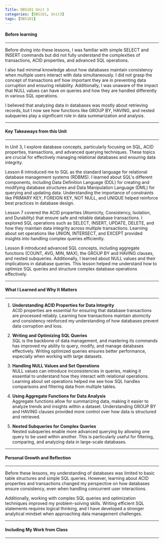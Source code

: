 ```yaml
---
Title: DBS101 Unit 3
categories: [DBS101, Unit3]
tags: [DBS101]
---
```


#### Before learning 
----
Before diving into these lessons, I was familiar with simple SELECT and INSERT commands but did not fully understand the complexities of transactions, ACID properties, and advanced SQL operations.

I also had minimal knowledge about how databases maintain consistency when multiple users interact with data simultaneously. I did not grasp the concept of transactions anf how important they are in preventing data corruption and ensuring reliability. Additionally, I was unaware of the impact that NULL values can have on queries and how they are handled differently in various SQL operations.

I believed that analyzing data in databases was mostly about retrieving records, but I now see how functions like GROUP BY, HAVING, and nested subqueries play a significant role in data summarization and analysis.

----

#### Key Takeaways from this Unit
----

In Unit 3, I explore database concepts, particularly focusing on SQL, ACID properties, transactions, and advanced querying techniques. These topics are crucial for effectively managing relational databases and ensuring data integrity.

Lesson 6 introduced me to SQL as the standard language for relational database management systems (RDBMS). I learned about SQL's different components, including Data Definition Language (DDL) for creating and modifying database structures and Data Manipulation Language (DML) for querying and updating data. Understanding the importance of constraints like PRIMARY KEY, FOREIGN KEY, NOT NULL, and UNIQUE helped reinforce best practices in database design.

Lesson 7 covered the ACID properties (Atomicity, Consistency, Isolation, and Durability) that ensure safe and reliable database transactions. I explored SQL operations such as SELECT, INSERT, UPDATE, DELETE, and how they maintain data integrity across multiple transactions. Learning about set operations like UNION, INTERSECT, and EXCEPT provided insights into handling complex queries efficiently.

Lesson 8 introduced advanced SQL concepts, including aggregate functions (COUNT, AVG, MIN, MAX), the GROUP BY and HAVING clauses, and nested subqueries. Additionally, I learned about NULL values and their implications in database queries. This lesson helped me understand how to optimize SQL queries and structure complex database operations effectively.

----

#### What I Learned and Why It Matters
----

1. **Understanding ACID Properties for Data Integrity**  
   ACID properties are essential for ensuring that database transactions are processed reliably. Learning how transactions maintain atomicity and consistency reinforced my understanding of how databases prevent data corruption and loss.

2. **Writing and Optimizing SQL Queries**  
   SQL is the backbone of data management, and mastering its commands has improved my ability to query, modify, and manage databases effectively. Writing optimized queries ensures better performance, especially when working with large datasets.

3. **Handling NULL Values and Set Operations**  
   NULL values can introduce inconsistencies in queries, making it essential to understand how they interact with relational operations. Learning about set operations helped me see how SQL handles comparisons and filtering data from multiple tables.

4. **Using Aggregate Functions for Data Analysis**  
   Aggregate functions allow for summarizing data, making it easier to analyze trends and insights within a dataset. Understanding GROUP BY and HAVING clauses provided more control over how data is structured and retrieved.

5. **Nested Subqueries for Complex Queries**  
   Nested subqueries enable more advanced querying by allowing one query to be used within another. This is particularly useful for filtering, comparing, and analyzing data in large-scale databases.

----

#### Personal Growth and Reflection
-----

Before these lessons, my understanding of databases was limited to basic table structures and simple SQL queries. However, learning about ACID properties and transactions changed my perspective on how databases ensure consistency, even when handling concurrent user interactions.

Additionally, working with complex SQL queries and optimization techniques improved my problem-solving skills. Writing efficient SQL statements requires logical thinking, and I have developed a stronger analytical mindset when approaching data management challenges.

----

#### Including My Work from Class
----




